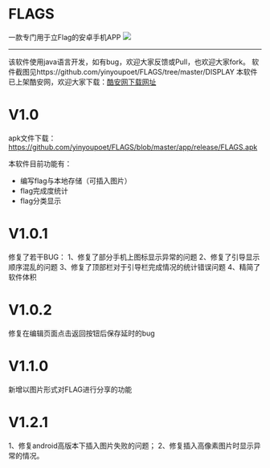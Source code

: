 # FLAGS
一款专门用于立Flag的安卓手机APP
<img src="https://github.com/yinyoupoet/FLAGS/blob/master/DISPLAY/Screenshot_2018-02-26-20-43-40-867_com.yinyoupoet.png?raw=true"/>

<hr>
该软件使用java语言开发，如有bug，欢迎大家反馈或Pull，也欢迎大家fork。
软件截图见https://github.com/yinyoupoet/FLAGS/tree/master/DISPLAY
本软件已上架酷安网，欢迎大家下载：<a href="https://www.coolapk.com/apk/178123">酷安网下载网址</a>



# V1.0
apk文件下载：https://github.com/yinyoupoet/FLAGS/blob/master/app/release/FLAGS.apk

本软件目前功能有：
- 编写flag与本地存储（可插入图片）
- flag完成度统计
- flag分类显示

# V1.0.1
修复了若干BUG：
1、修复了部分手机上图标显示异常的问题
2、修复了引导显示顺序混乱的问题
3、修复了顶部栏对于引导栏完成情况的统计错误问题
4、精简了软件体积

# V1.0.2
修复在编辑页面点击返回按钮后保存延时的bug

# V1.1.0
新增以图片形式对FLAG进行分享的功能

# V1.2.1
1、修复android高版本下插入图片失败的问题；
2、修复插入高像素图片时显示异常的情况。
